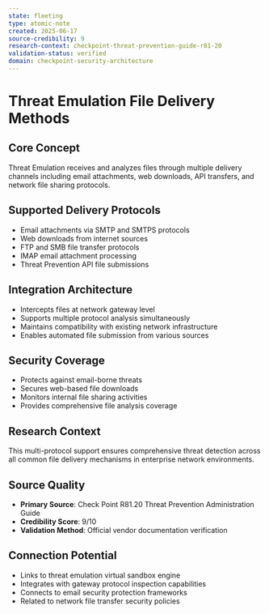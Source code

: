 ```yaml
---
state: fleeting
type: atomic-note
created: 2025-06-17
source-credibility: 9
research-context: checkpoint-threat-prevention-guide-r81-20
validation-status: verified
domain: checkpoint-security-architecture
---
```


# Threat Emulation File Delivery Methods

## Core Concept
Threat Emulation receives and analyzes files through multiple delivery channels including email attachments, web downloads, API transfers, and network file sharing protocols.

## Supported Delivery Protocols
- Email attachments via SMTP and SMTPS protocols
- Web downloads from internet sources
- FTP and SMB file transfer protocols
- IMAP email attachment processing
- Threat Prevention API file submissions

## Integration Architecture
- Intercepts files at network gateway level
- Supports multiple protocol analysis simultaneously
- Maintains compatibility with existing network infrastructure
- Enables automated file submission from various sources

## Security Coverage
- Protects against email-borne threats
- Secures web-based file downloads
- Monitors internal file sharing activities
- Provides comprehensive file analysis coverage

## Research Context
This multi-protocol support ensures comprehensive threat detection across all common file delivery mechanisms in enterprise network environments.

## Source Quality
- **Primary Source**: Check Point R81.20 Threat Prevention Administration Guide
- **Credibility Score**: 9/10
- **Validation Method**: Official vendor documentation verification

## Connection Potential
- Links to threat emulation virtual sandbox engine
- Integrates with gateway protocol inspection capabilities
- Connects to email security protection frameworks
- Related to network file transfer security policies